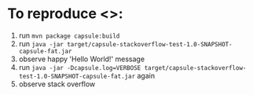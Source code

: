 # To reproduce <>:

1. run ```mvn package capsule:build```
2. run ```java -jar target/capsule-stackoverflow-test-1.0-SNAPSHOT-capsule-fat.jar```
3. observe happy 'Hello World!' message
4. run ```java -jar -Dcapsule.log=VERBOSE target/capsule-stackoverflow-test-1.0-SNAPSHOT-capsule-fat.jar``` again
5. observe stack overflow
